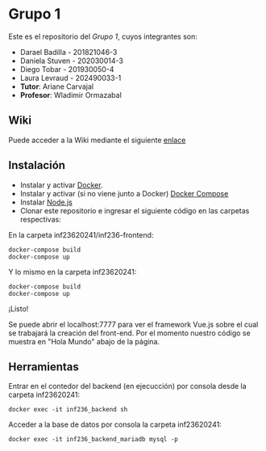 # Grupo 1

Este es el repositorio del *Grupo 1*, cuyos integrantes son:

* Darael Badilla - 201821046-3
* Daniela Stuven - 202030014-3
* Diego Tobar - 201930050-4
* Laura Levraud - 202490033-1
* **Tutor**: Ariane Carvajal
* **Profesor**: Wladimir Ormazabal

## Wiki

Puede acceder a la Wiki mediante el siguiente [enlace](https://gitlab.com/inf236-2024-1/grupo001/-/wikis/home)

## Instalación

* Instalar y activar [Docker](https://docs.docker.com/engine/install/).
* Instalar y activar (si no viene junto a Docker) [Docker Compose](https://docs.docker.com/compose/install/)
* Instalar [Node.js](https://nodejs.org/en/download)
* Clonar este repositorio e ingresar el siguiente código en las carpetas respectivas:

En la carpeta inf23620241/inf236-frontend:

```
docker-compose build
docker-compose up
```

Y lo mismo en la carpeta inf23620241:

```
docker-compose build
docker-compose up
```

¡Listo!

Se puede abrir el localhost:7777 para ver el framework Vue.js sobre el cual se trabajará la creación del front-end. Por el momento nuestro código se muestra en "Hola Mundo" abajo de la página.


## Herramientas

Entrar en el contedor del backend (en ejecucción) por consola desde la carpeta inf23620241:

```
docker exec -it inf236_backend sh
```

Acceder a la base de datos por consola la carpeta inf23620241:

```
docker exec -it inf236_backend_mariadb mysql -p
```